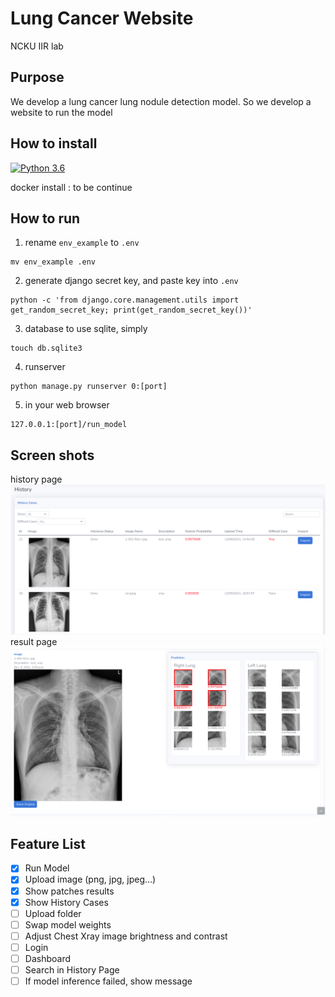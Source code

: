 # Lung Cancer Website
NCKU IIR lab

## Purpose
We develop a lung cancer lung nodule detection model. So we develop a website to run the model

## How to install
[![Python 3.6](https://img.shields.io/badge/python-3.7-blue.svg)](https://www.python.org/downloads/release/python-370/)

docker install : to be continue

## How to run
1. rename `env_example` to `.env`
```
mv env_example .env
```
2. generate django secret key, and paste key into `.env`
```
python -c 'from django.core.management.utils import get_random_secret_key; print(get_random_secret_key())'
```
3. database
to use sqlite, simply
```
touch db.sqlite3
```
4. runserver
```
python manage.py runserver 0:[port]
```
5. in your web browser
```
127.0.0.1:[port]/run_model
```

## Screen shots
history page
![Alt text](readme_img/history_page.png "history")
result page
![Alt text](readme_img/result_page.png "result")

## Feature List
- [x] Run Model
- [x] Upload image (png, jpg, jpeg...)
- [x] Show patches results
- [x] Show History Cases
- [ ] Upload folder
- [ ] Swap model weights
- [ ] Adjust Chest Xray image brightness and contrast
- [ ] Login
- [ ] Dashboard
- [ ] Search in History Page
- [ ] If model inference failed, show message
